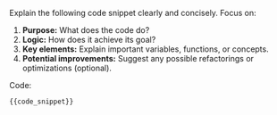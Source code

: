 Explain the following code snippet clearly and concisely. Focus on:

1.  **Purpose:** What does the code do?
2.  **Logic:** How does it achieve its goal?
3.  **Key elements:** Explain important variables, functions, or concepts.
4.  **Potential improvements:** Suggest any possible refactorings or optimizations (optional).

Code:
```{{language}}
{{code_snippet}}
```
